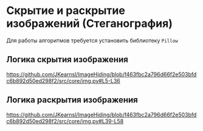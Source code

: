 # Скрытие и раскрытие изображений (Стеганография)

Для работы алгоритмов требуется установить библиотеку `Pillow`

## Логика скрытия изображения
https://github.com/JKearnsl/ImageHiding/blob/f463fbc2a796d66f2e503bfdc6b892d50ed298f2/src/core/img.py#L5-L36


## Логика раскрытия изображения
https://github.com/JKearnsl/ImageHiding/blob/f463fbc2a796d66f2e503bfdc6b892d50ed298f2/src/core/img.py#L39-L58
